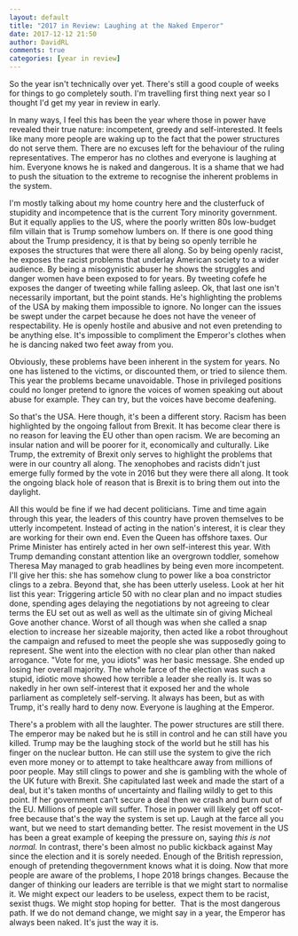 ```yaml
---  
layout: default  
title: "2017 in Review: Laughing at the Naked Emperor"  
date: 2017-12-12 21:50  
author: DavidRL  
comments: true  
categories: [year in review]  
---  
```

So the year isn't technically over yet. There's still a good couple of weeks for things to go completely south. I'm travelling first thing next year so I thought I'd get my year in review in early.  

In many ways, I feel this has been the year where those in power have revealed their true nature: incompetent, greedy and self-interested. It feels like many more people are waking up to the fact that the power structures do not serve them. There are no excuses left for the behaviour of the ruling representatives. The emperor has no clothes and everyone is laughing at him. Everyone knows he is naked and dangerous. It is a shame that we had to push the situation to the extreme to recognise the inherent problems in the system.  

<!--more-->
I'm mostly talking about my home country here and the clusterfuck of stupidity and incompetence that is the current Tory minority government. But it equally applies to the US, where the poorly written 80s low-budget film villain that is Trump somehow lumbers on. If there is one good thing about the Trump presidency, it is that by being so openly terrible he exposes the structures that were there all along. So by being openly racist, he exposes the racist problems that underlay American society to a wider audience. By being a misogynistic abuser he shows the struggles and danger women have been exposed to for years. By tweeting cofefe he exposes the danger of tweeting while falling asleep. Ok, that last one isn't necessarily important, but the point stands. He's highlighting the problems of the USA by making them impossible to ignore. No longer can the issues be swept under the carpet because he does not have the veneer of respectability. He is openly hostile and abusive and not even pretending to be anything else. It's impossible to compliment the Emperor's clothes when he is dancing naked two feet away from you.  

Obviously, these problems have been inherent in the system for years. No one has listened to the victims, or discounted them, or tried to silence them. This year the problems became unavoidable. Those in privileged positions could no longer pretend to ignore the voices of women speaking out about abuse for example. They can try, but the voices have become deafening.  

So that's the USA. Here though, it's been a different story. Racism has been highlighted by the ongoing fallout from Brexit. It has become clear there is no reason for leaving the EU other than open racism. We are becoming an insular nation and will be poorer for it, economically and culturally. Like Trump, the extremity of Brexit only serves to highlight the problems that were in our country all along. The xenophobes and racists didn't just emerge fully formed by the vote in 2016 but they were there all along. It took the ongoing black hole of reason that is Brexit is to bring them out into the daylight.  

All this would be fine if we had decent politicians. Time and time again through this year, the leaders of this country have proven themselves to be utterly incompetent. Instead of acting in the nation's interest, it is clear they are working for their own end. Even the Queen has offshore taxes. Our Prime Minister has entirely acted in her own self-interest this year. With Trump demanding constant attention like an overgrown toddler, somehow Theresa May managed to grab headlines by being even more incompetent. I'll give her this: she has somehow clung to power like a boa constrictor clings to a zebra. Beyond that, she has been utterly useless. Look at her hit list this year: Triggering article 50 with no clear plan and no impact studies done, spending ages delaying the negotiations by not agreeing to clear terms the EU set out as well as well as the ultimate sin of giving Micheal Gove another chance. Worst of all though was when she called a snap election to increase her sizeable majority, then acted like a robot throughout the campaign and refused to meet the people she was supposedly going to represent. She went into the election with no clear plan other than naked arrogance. "Vote for me, you idiots" was her basic message. She ended up losing her overall majority. The whole farce of the election was such a stupid, idiotic move showed how terrible a leader she really is. It was so nakedly in her own self-interest that it exposed her and the whole parliament as completely self-serving. It always has been, but as with Trump, it's really hard to deny now. Everyone is laughing at the Emperor.  

There's a problem with all the laughter. The power structures are still there. The emperor may be naked but he is still in control and he can still have you killed. Trump may be the laughing stock of the world but he still has his finger on the nuclear button. He can still use the system to give the rich even more money or to attempt to take healthcare away from millions of poor people. May still clings to power and she is gambling with the whole of the UK future with Brexit. She capitulated last week and made the start of a deal, but it's taken months of uncertainty and flailing wildly to get to this point. If her government can't secure a deal then we crash and burn out of the EU. Millions of people will suffer. Those in power will likely get off scot-free because that's the way the system is set up. Laugh at the farce all you want, but we need to start demanding better. The resist movement in the US has been a great example of keeping the pressure on, saying *this is not normal.* In contrast, there's been almost no public kickback against May since the election and it is sorely needed. Enough of the British repression, enough of pretending thegovernment knows what it is doing. Now that more people are aware of the problems, I hope 2018 brings changes. Because the danger of thinking our leaders are terrible is that we might start to normalise it. We might expect our leaders to be useless, expect them to be racist, sexist thugs. We might stop hoping for better.  That is the most dangerous path. If we do not demand change, we might say in a year, the Emperor has always been naked. It's just the way it is.  
